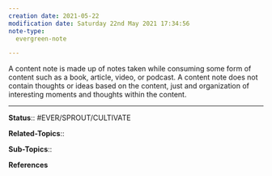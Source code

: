 ```yaml
---
creation date: 2021-05-22
modification date: Saturday 22nd May 2021 17:34:56
note-type: 
  evergreen-note

---
```


A content note is made up of notes taken while consuming some form of content such as a book, article, video, or podcast. A content note does not contain thoughts or ideas based on the content, just and organization of interesting moments and thoughts within the content.


---

**Status**:: #EVER/SPROUT/CULTIVATE 

**Related-Topics**:: 
	
**Sub-Topics**::
	
**References**